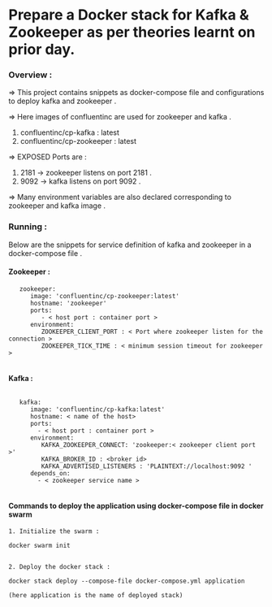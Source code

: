 # Prepare a Docker stack for Kafka & Zookeeper as per theories learnt on prior day.

### Overview :

=> This project contains snippets as docker-compose file and configurations to deploy kafka and zookeeper . 

=> Here images of confluentinc are used for zookeeper and kafka .

1. confluentinc/cp-kafka : latest
2. confluentinc/cp-zookeeper : latest

=> EXPOSED Ports are : 

1.  2181 ->  zookeeper listens on port 2181 .
2.  9092 ->  kafka listens on port 9092 .

=> Many environment variables are also declared corresponding to zookeeper and kafka image .


### Running : 

Below are the snippets for service definition of kafka and zookeeper in a docker-compose file . 


#### Zookeeper :

```
   zookeeper:
      image: 'confluentinc/cp-zookeeper:latest'
      hostname: 'zookeeper'
      ports:
         - < host port : container port > 
      environment:
         ZOOKEEPER_CLIENT_PORT : < Port where zookeeper listen for the connection >
         ZOOKEEPER_TICK_TIME : < minimum session timeout for zookeeper >
         
```

#### Kafka :

```

   kafka:
      image: 'confluentinc/cp-kafka:latest'
      hostname: < name of the host>
      ports:
        - < host port : container port >
      environment:
         KAFKA_ZOOKEEPER_CONNECT: 'zookeeper:< zookeeper client port >'
         KAFKA_BROKER_ID : <broker id>
         KAFKA_ADVERTISED_LISTENERS : 'PLAINTEXT://localhost:9092 '
      depends_on:
        - < zookeeper service name >
  

```


#### Commands to deploy the application using docker-compose file in docker swarm

```
1. Initialize the swarm :

docker swarm init


2. Deploy the docker stack : 

docker stack deploy --compose-file docker-compose.yml application

(here application is the name of deployed stack)

```
